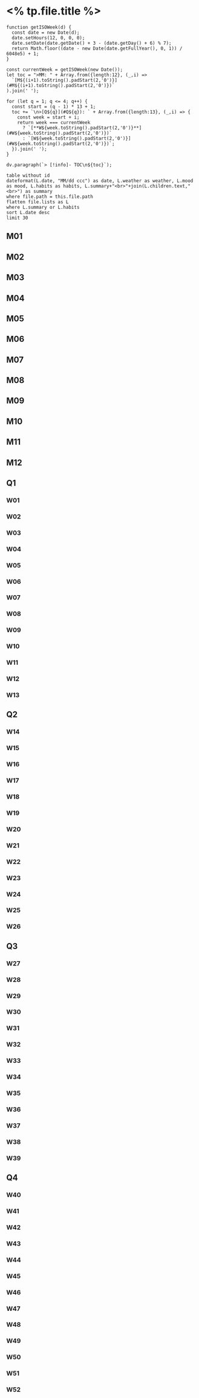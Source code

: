 # <% tp.file.title %>

```dataviewjs
function getISOWeek(d) {
  const date = new Date(d);
  date.setHours(12, 0, 0, 0);
  date.setDate(date.getDate() + 3 - (date.getDay() + 6) % 7);
  return Math.floor((date - new Date(date.getFullYear(), 0, 1)) / 6048e5) + 1;
}

const currentWeek = getISOWeek(new Date());
let toc = ">MM: " + Array.from({length:12}, (_,i) => 
  `[M${(i+1).toString().padStart(2,'0')}](#M${(i+1).toString().padStart(2,'0')})`
).join(' ');

for (let q = 1; q <= 4; q++) {
  const start = (q - 1) * 13 + 1;
  toc += `\n>[Q${q}](#Q${q}): ` + Array.from({length:13}, (_,i) => {
    const week = start + i;
    return week === currentWeek 
      ? `[**W${week.toString().padStart(2,'0')}**](#W${week.toString().padStart(2,'0')})` 
      : `[W${week.toString().padStart(2,'0')}](#W${week.toString().padStart(2,'0')})`;
  }).join(' ');
}

dv.paragraph(`> [!info]- TOC\n${toc}`);
```

```dataview
table without id
dateformat(L.date, "MM/dd ccc") as date, L.weather as weather, L.mood as mood, L.habits as habits, L.summary+"<br>"+join(L.children.text,"<br>") as summary
where file.path = this.file.path
flatten file.lists as L
where L.summary or L.habits
sort L.date desc
limit 30
```

## M01
## M02
## M03
## M04
## M05
## M06
## M07
## M08
## M09
## M10
## M11
## M12

## Q1

### W01
### W02
### W03
### W04
### W05
### W06
### W07
### W08
### W09
### W10
### W11
### W12
### W13

## Q2

### W14
### W15
### W16
### W17
### W18
### W19
### W20
### W21
### W22
### W23
### W24
### W25
### W26

## Q3

### W27
### W28
### W29
### W30
### W31
### W32
### W33
### W34
### W35
### W36
### W37
### W38
### W39

## Q4

### W40
### W41
### W42
### W43
### W44
### W45
### W46
### W47
### W48
### W49
### W50
### W51
### W52
